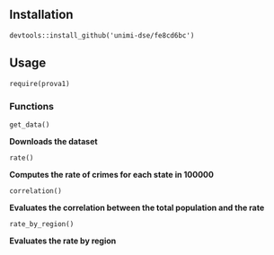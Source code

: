 Installation
------------

    devtools::install_github('unimi-dse/fe8cd6bc')

Usage
-----

    require(prova1)

### Functions

    get_data()

**Downloads the dataset**

    rate()

**Computes the rate of crimes for each state in 100000**


    correlation()

**Evaluates the correlation between the total population and the rate**

    rate_by_region()

**Evaluates the rate by region**
